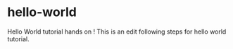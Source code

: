 # hello-world
Hello World tutorial hands on !
This is an edit following steps for hello world tutorial.
